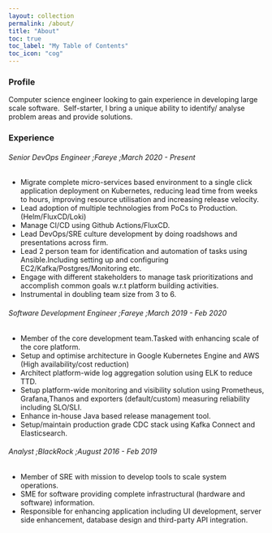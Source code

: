 ```yaml
---
layout: collection
permalink: /about/
title: "About"
toc: true
toc_label: "My Table of Contents"
toc_icon: "cog"
---
```


<h3>Profile</h3>
Computer science engineer looking to gain experience in developing large scale
software.&nbsp;
Self-starter, I bring a unique ability to identify/ analyse problem areas and provide
solutions.

<h3>Experience</h3>
<h6>Senior DevOps Engineer ;Fareye ;March 2020 - Present</h6>
<ul>
	<li>  Migrate complete micro-services based environment to a single click application deployment on Kubernetes, reducing lead time from weeks to hours, improving resource utilisation and increasing release velocity.</li>
	<li>  Lead adoption of multiple technologies from PoCs to Production.(Helm/FluxCD/Loki)</li>
	<li>  Manage CI/CD using Github Actions/FluxCD.</li>
	<li>  Lead DevOps/SRE culture development by doing roadshows and presentations across firm.</li>
	<li>  Lead 2 person team for identification and automation of tasks using Ansible.Including setting up and configuring EC2/Kafka/Postgres/Monitoring etc.</li>
	<li>  Engage with different stakeholders to manage task prioritizations and accomplish common goals w.r.t platform building activities.</li>
	<li>  Instrumental in doubling team size from 3 to 6.</li>
</ul>
<h6>Software Development Engineer ;Fareye ;March 2019 - Feb 2020 </h6>
<ul>
	<li> Member of the core development team.Tasked with enhancing scale of the core platform.</li>
	<li> Setup and optimise architecture in Google Kubernetes Engine and AWS (High availability/cost reduction)</li>
	<li> Architect platform-wide log aggregation solution using ELK to reduce TTD.</li>
	<li> Setup platform-wide monitoring and visibility solution using Prometheus, Grafana,Thanos and exporters (default/custom) measuring reliability including SLO/SLI.</li>
	<li> Enhance in-house Java based release management tool.</li>
	<li> Setup/maintain production grade CDC stack using Kafka Connect and Elasticsearch.</li>
</ul>
<h6>Analyst ;BlackRock ;August 2016 - Feb 2019</h6>
<ul>
	<li> Member of SRE with mission to develop tools to scale system operations.</li>
	<li> SME for software providing complete infrastructural (hardware and software) information.</li>
	<li> Responsible for enhancing application including UI development, server side enhancement, database design and third-party API integration.</li>
</ul>
